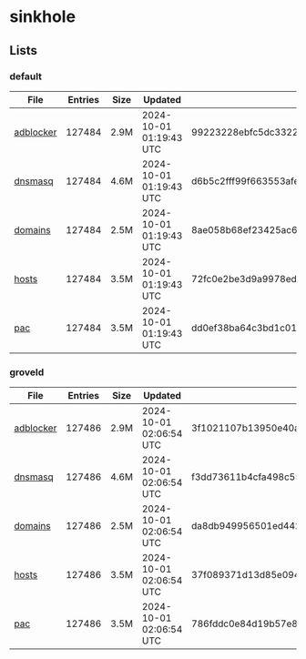 # sinkhole

## Lists

### default

|File|Entries|Size|Updated|Hash|
|-|-|-|-|-|
|[adblocker](https://raw.githubusercontent.com/groveld/sinkhole/lists/default/adblocker.txt)|127484|2.9M|2024-10-01 01:19:43 UTC|99223228ebfc5dc3322b27ce4c23d4f728fb3d71688725ab118cd336f6abcf38|
|[dnsmasq](https://raw.githubusercontent.com/groveld/sinkhole/lists/default/dnsmasq.txt)|127484|4.6M|2024-10-01 01:19:43 UTC|d6b5c2fff99f663553afe61d816cb1e091b48c27b4917d7f3de266bd0a8bb565|
|[domains](https://raw.githubusercontent.com/groveld/sinkhole/lists/default/domains.txt)|127484|2.5M|2024-10-01 01:19:43 UTC|8ae058b68ef23425ac6b159b9d2cd6b4d39fd33e153680df498555524c206b46|
|[hosts](https://raw.githubusercontent.com/groveld/sinkhole/lists/default/hosts.txt)|127484|3.5M|2024-10-01 01:19:43 UTC|72fc0e2be3d9a9978ed01cfc563acf0e4a2c46d2a26b68a6110a18d541941484|
|[pac](https://raw.githubusercontent.com/groveld/sinkhole/lists/default/pac.txt)|127484|3.5M|2024-10-01 01:19:43 UTC|dd0ef38ba64c3bd1c016b9e839a604b49e83546cee01f0270ba5a1eb863a7c96|

### groveld

|File|Entries|Size|Updated|Hash|
|-|-|-|-|-|
|[adblocker](https://raw.githubusercontent.com/groveld/sinkhole/lists/groveld/adblocker.txt)|127486|2.9M|2024-10-01 02:06:54 UTC|3f1021107b13950e40a8d3cbd42cab62ab586efddf903fab5839a1895cebaf33|
|[dnsmasq](https://raw.githubusercontent.com/groveld/sinkhole/lists/groveld/dnsmasq.txt)|127486|4.6M|2024-10-01 02:06:54 UTC|f3dd73611b4cfa498c55d59834d05b51d92cbf5f9101b99d24d750b56459267e|
|[domains](https://raw.githubusercontent.com/groveld/sinkhole/lists/groveld/domains.txt)|127486|2.5M|2024-10-01 02:06:54 UTC|da8db949956501ed442f36554d1e57f0330684f72cf9aca43f6d4516822d10eb|
|[hosts](https://raw.githubusercontent.com/groveld/sinkhole/lists/groveld/hosts.txt)|127486|3.5M|2024-10-01 02:06:54 UTC|37f089371d13d85e0943d3227e88fd0802e1e3ecaa309ac1f45a73ccbc536291|
|[pac](https://raw.githubusercontent.com/groveld/sinkhole/lists/groveld/pac.txt)|127486|3.5M|2024-10-01 02:06:54 UTC|786fddc0e84d19b57e8fe3d9d62d9a4d6c8fd9a6efbced06e49f112c4c4d7b0b|
